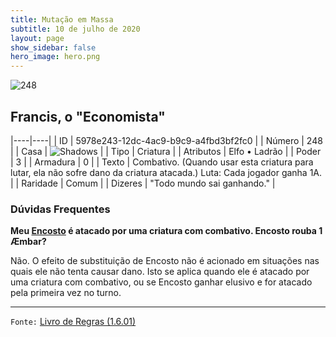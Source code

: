 ```yaml
---
title: Mutação em Massa
subtitle: 10 de julho de 2020
layout: page
show_sidebar: false
hero_image: hero.png
---
```


![248](https://cdn.keyforgegame.com/media/card_front/pt/479_248_R5WCF2X522H2_pt.png)

## Francis, o "Economista"

|----|----|
| ID | 5978e243-12dc-4ac9-b9c9-a4fbd3bf2fc0 |
| Número | 248 |
| Casa | ![Shadows](https://archonarcana.com/images/thumb/e/ee/Shadows.png/22px-Shadows.png "Sombras") |
| Tipo | Criatura |
| Atributos | Elfo • Ladrão |
| Poder | 3 |
| Armadura | 0 |
| Texto | Combativo. (Quando usar esta criatura para lutar, ela não sofre dano da criatura atacada.) Luta: Cada jogador ganha 1A. |
| Raridade | Comum |
| Dizeres | "Todo mundo sai ganhando." |

### Dúvidas Frequentes

**Meu [Encosto](/mm/257) é atacado por uma criatura com combativo.
Encosto rouba 1 Æmbar?**

Não. O efeito de substituição de Encosto não é acionado em situações
nas quais ele não tenta causar dano. Isto se aplica quando ele é atacado
por uma criatura com combativo, ou se Encosto ganhar elusivo e for
atacado pela primeira vez no turno.

<hr/>

`Fonte:` [Livro de Regras (1.6.01)](https://drive.google.com/open?id=1YNhLKUC0xfriiMwFYpDu1Go3zPJw6gYo)
